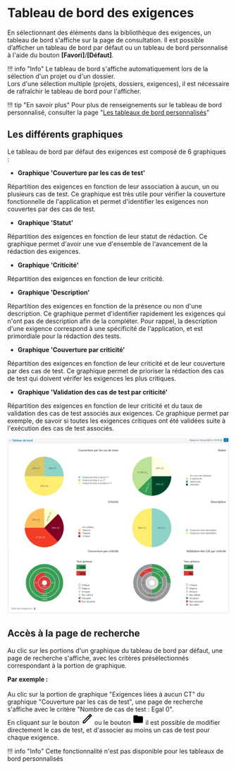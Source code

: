 # Tableau de bord des exigences

En sélectionnant des éléments dans la bibliothèque des exigences, un tableau de bord s'affiche sur la page de consultation. Il est possible d’afficher un tableau de bord par défaut ou un tableau de bord personnalisé à l'aide du bouton **[Favori]**/**[Défaut]**.

!!! info "Info"
    Le tableau de bord s'affiche automatiquement lors de la sélection d'un projet ou d'un dossier.<br />
    Lors d'une sélection multiple (projets, dossiers, exigences), il est nécessaire de rafraîchir le tableau de bord pour l'afficher.

!!! tip "En savoir plus"
    Pour plus de renseignements sur le tableau de bord personnalisé, consulter la page "[Les tableaux de bord personnalisés](../pilotage-recette/tableaux-bord-perso.md)"

## Les différents graphiques

Le tableau de bord par défaut des exigences est composé de 6 graphiques :

- **Graphique 'Couverture par les cas de test'**

Répartition des exigences en fonction de leur association à aucun, un ou plusieurs cas de test. Ce graphique est très utile pour vérifier la couverture fonctionnelle de l'application et permet d'identifier les exigences non couvertes par des cas de test. 

- **Graphique 'Statut'**

Répartition des exigences en fonction de leur statut de rédaction. Ce graphique permet d'avoir une vue d'ensemble de l'avancement de la rédaction des exigences.

- **Graphique 'Criticité'** 

Répartition des exigences en fonction de leur criticité. 

- **Graphique 'Description'** 

Répartition des exigences en fonction de la présence ou non d'une description. Ce graphique permet d'identifier rapidement les exigences qui n'ont pas de description afin de la compléter. Pour rappel, la description d'une exigence correspond à une spécificité de l'application, et est primordiale pour la rédaction des tests.

- **Graphique 'Couverture par criticité'**

Répartition des exigences en fonction de leur criticité et de leur couverture par des cas de test. Ce graphique permet de prioriser la rédaction des cas de test qui doivent vérifer les exigences les plus critiques.

- **Graphique 'Validation des cas de test par criticité'**

Répartition des exigences en fonction de leur criticité et du taux de validation des cas de test associés aux exigences. Ce graphique permet par exemple, de savoir si toutes les exigences critiques ont été validées suite à l'exécution des cas de test associés.


![Tableau de bord par défaut de l'espace Exigences](./resources/tableaubord-exigences.png)

## Accès à la page de recherche

Au clic sur les portions d'un graphique du tableau de bord par défaut, une page de recherche s'affiche, avec les critères présélectionnés correspondant à la portion de graphique.

**Par exemple :**
<br/>
<br/> Au clic sur la portion de graphique "Exigences liées à aucun CT" du graphique "Couverture par les cas de test", une page de recherche s'affiche avec le critère "Nombre de cas de test : Egal 0". 
<br/> En cliquant sur le bouton ![Bouton d'édition](./resources/edit1.png) ou le bouton ![Bouton dossier](./resources/dossier.png) il est possible de modifier directement le cas de test, et d'associer au moins un cas de test pour chaque exigence.

!!! info "Info"
    Cette fonctionnalité n'est pas disponible pour les tableaux de bord personnalisés